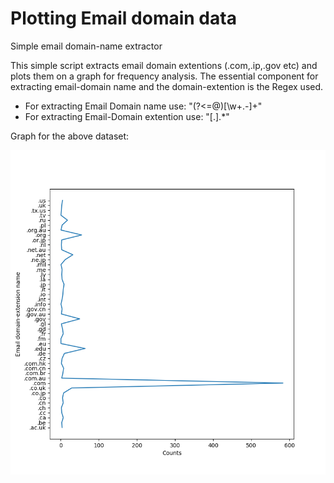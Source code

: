 # Plotting Email domain data
Simple email domain-name extractor

This simple script extracts email domain extentions (.com,.ip,.gov etc) and plots them on a graph for frequency analysis.
The essential component for extracting email-domain name and the domain-extention is the Regex used.
<ul>
<li>For extracting Email Domain name use: "(?<=@)[\w+.-]+"</li>
<li>For extracting Email-Domain extention use: "[.].*"</li>
</ul>

Graph for the above dataset:

<p align="center">
  <img src="Figure_1.png" width="550">
</p>

